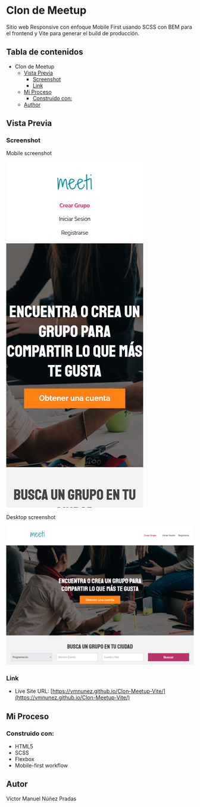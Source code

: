 # Clon de Meetup

Sitio web Responsive con enfoque Mobile First usando SCSS con BEM para el frontend y Vite para generar el build de producción.

## Tabla de contenidos

- Clon de Meetup
  - [Vista Previa](#vista-previa)
    - [Screenshot](#screenshot)
    - [Link](#link)
  - [Mi Proceso](#mi-proceso)
    - [Construido con:](#construido-con)
  - [Author](#author)


## Vista Previa

### Screenshot
Mobile screenshot

![](screenshot/Mobile.png)

Desktop screenshot

![](screenshot/Desktop.png)

### Link

- Live Site URL: [https://vmnunez.github.io/Clon-Meetup-Vite/](https://vmnunez.github.io/Clon-Meetup-Vite/)

## Mi Proceso

### Construido con:

- HTML5 
- SCSS
- Flexbox
- Mobile-first workflow


## Autor
Víctor Manuel Núñez Pradas
